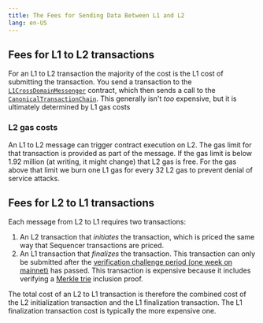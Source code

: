```yaml
---
title: The Fees for Sending Data Between L1 and L2
lang: en-US
---
```


## Fees for L1 to L2 transactions

For an L1 to L2 transaction the majority of the cost is the L1 cost of submitting the transaction. You send a transaction to the [`L1CrossDomainMessenger`](https://github.com/ethereum-optimism/optimism/blob/regenesis/0.5.0/packages/contracts/contracts/L1/messaging/L1CrossDomainMessenger.sol)
contract, which then sends a call to the [`CanonicalTransactionChain`](https://github.com/ethereum-optimism/optimism/blob/regenesis/0.5.0/packages/contracts/contracts/L1/rollup/CanonicalTransactionChain.sol). This generally isn't *too* expensive, but it is ultimately determined by L1 gas costs

### L2 gas costs

An L1 to L2 message can trigger contract execution on L2. The gas limit for that transaction is provided as part of the message. If the gas limit is below 1.92 million (at writing, it might change) that L2 gas is free. For the gas above that limit we burn one L1 gas for every 32 L2 gas to prevent denial of service attacks.


## Fees for L2 to L1 transactions

Each message from L2 to L1 requires two transactions:

1. An L2 transaction that *initiates* the transaction, which is priced the same way that Sequencer transactions are priced.
1. An L1 transaction that *finalizes* the transaction. This transaction can only be submitted after the [verification challenge period (one week on mainnet)](/protocol/fraud-proofs.html) has passed. This transaction is expensive because it includes verifying a [Merkle trie](https://eth.wiki/fundamentals/patricia-tree) inclusion proof.

The total cost of an L2 to L1 transaction is therefore the combined cost of the L2 initialization transaction and the L1 finalization transaction. The L1 finalization transaction cost is typically the more expensive one.
